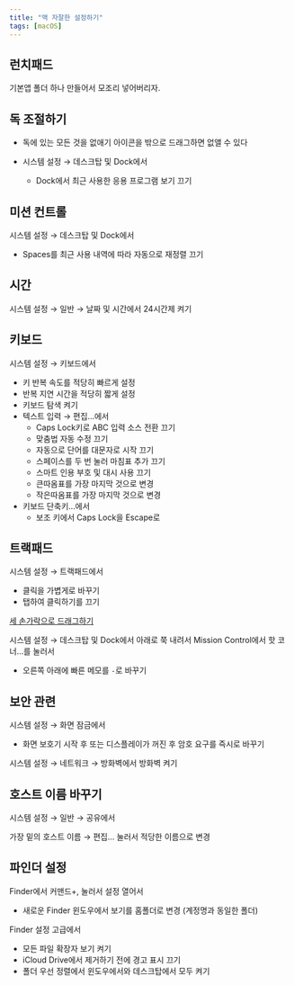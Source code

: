 ```yaml
---
title: "맥 자잘한 설정하기"
tags: [macOS]
---
```



## 런치패드

기본앱 폴더 하나 만들어서 모조리 넣어버리자.

## 독 조절하기

-   독에 있는 모든 것을 없애기
    아이콘을 밖으로 드래그하면 없앨 수 있다
    
-   시스템 설정 → 데스크탑 및 Dock에서
    -   Dock에서 최근 사용한 응용 프로그램 보기 끄기

## 미션 컨트롤

시스템 설정 → 데스크탑 및 Dock에서
-   Spaces를 최근 사용 내역에 따라 자동으로 재정렬 끄기

## 시간

시스템 설정 → 일반 → 날짜 및 시간에서 24시간제 켜기

## 키보드

시스템 설정 → 키보드에서

-   키 반복 속도를 적당히 빠르게 설정
-   반복 지연 시간을 적당히 짧게 설정
-   키보드 탐색 켜기
-   텍스트 입력 → 편집…에서
    -   Caps Lock키로 ABC 입력 소스 전환 끄기
    -   맞춤법 자동 수정 끄기
    -   자동으로 단어를 대문자로 시작 끄기
    -   스페이스를 두 번 눌러 마침표 추가 끄기
    -   스마트 인용 부호 및 대시 사용 끄기
    -   큰따옴표를 가장 마지막 것으로 변경
    -   작은따옴표를 가장 마지막 것으로 변경
-   키보드 단축키…에서
    -   보조 키에서 Caps Lock을 Escape로

## 트랙패드

시스템 설정 → 트랙패드에서

-   클릭을 가볍게로 바꾸기
-   탭하여 클릭하기를 끄기

[세 손가락으로 드래그하기](https://www.notion.so/898f816ac20e4ca5bd34f34fae71da50)

시스템 설정 → 데스크탑 및 Dock에서 아래로 쭉 내려서 Mission Control에서 핫 코너…를 눌러서

-   오른쪽 아래에 빠른 메모를 `-`로 바꾸기

## 보안 관련

시스템 설정 → 화면 잠금에서

-   화면 보호기 시작 후 또는 디스플레이가 꺼진 후 암호 요구를 즉시로 바꾸기

시스템 설정 → 네트워크 → 방화벽에서 방화벽 켜기

## 호스트 이름 바꾸기

시스템 설정 → 일반 → 공유에서

가장 밑의 호스트 이름 → 편집… 눌러서 적당한 이름으로 변경

## 파인더 설정

Finder에서 커맨드+, 눌러서 설정 열어서

-   새로운 Finder 윈도우에서 보기를 홈폴더로 변경 (계정명과 동일한 폴더)

Finder 설정 고급에서

-   모든 파일 확장자 보기 켜기
-   iCloud Drive에서 제거하기 전에 경고 표시 끄기
-   폴더 우선 정렬에서 윈도우에서와 데스크탑에서 모두 켜기